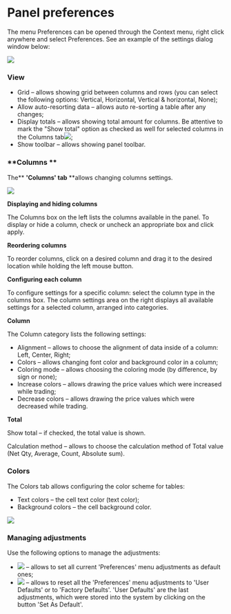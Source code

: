 # Panel preferences

The menu Preferences can be opened through the Context menu, right click anywhere and select Preferences. See an example of the settings dialog window below:

![](<../../../.gitbook/assets/1 (48).png>)

### &#xD;**View**

* Grid – allows showing grid between columns and rows (you can select the following options: Vertical, Horizontal, Vertical & horizontal, None);
* Allow auto-resorting data – allows auto re-sorting a table after any changes; 
* Display totals – allows showing total amount for columns. Be attentive to mark the "Show total" option   as checked as well for selected columns in the Columns tab![](../../../.gitbook/assets/show-totals.png);
* Show toolbar – allows showing panel toolbar.

### &#xD;**Columns **

 The** **'Columns' tab** **allows changing columns settings.

![](<../../../.gitbook/assets/mac-settings (1).png>)

**Displaying and hiding columns**

The Columns box on the left lists the columns available in the panel. To display or hide a column, check or uncheck an appropriate box and click apply.

**Reordering columns**

To reorder columns, click on a desired column and drag it to the desired location while holding the left mouse button.

**Configuring each column**

To configure settings for a specific column: select the column type in the columns box. The column settings area on the right displays all available settings for a selected column, arranged into categories.

**Column**

The Column category lists the following settings:

* Alignment – allows to choose the alignment of data inside of a column: Left, Center, Right;
* Colors – allows changing font color and background color in a column;
* Coloring mode – allows choosing the coloring mode (by difference, by sign or none);
* Increase colors – allows drawing the price values which were increased while trading;
* Decrease colors – allows drawing the price values which were decreased while trading.

**Total**

Show total – if checked, the total value is shown.

Calculation method – allows to choose the calculation method of Total value (Net Qty, Average, Count, Absolute sum).

### **Colors**

The Colors tab allows configuring the color scheme for tables:

* Text colors – the cell text color (text color);
* Background colors – the cell background color.

![](<../../../.gitbook/assets/3 (1).png>)

### &#xD;**Managing adjustments**

Use the following options to manage the adjustments:

* ![](../../../.gitbook/assets/set-as-default.png)  – allows to set all current 'Preferences' menu adjustments as default ones;
* ![](<../../../.gitbook/assets/reset (2).png>)  – allows to reset all the 'Preferences' menu adjustments to 'User Defaults' or to 'Factory Defaults'. 'User Defaults' are the last adjustments, which were stored into the system by clicking on the button 'Set As Default'.
